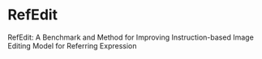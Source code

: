 # RefEdit
RefEdit: A Benchmark and Method for Improving Instruction-based Image Editing Model for Referring Expression
